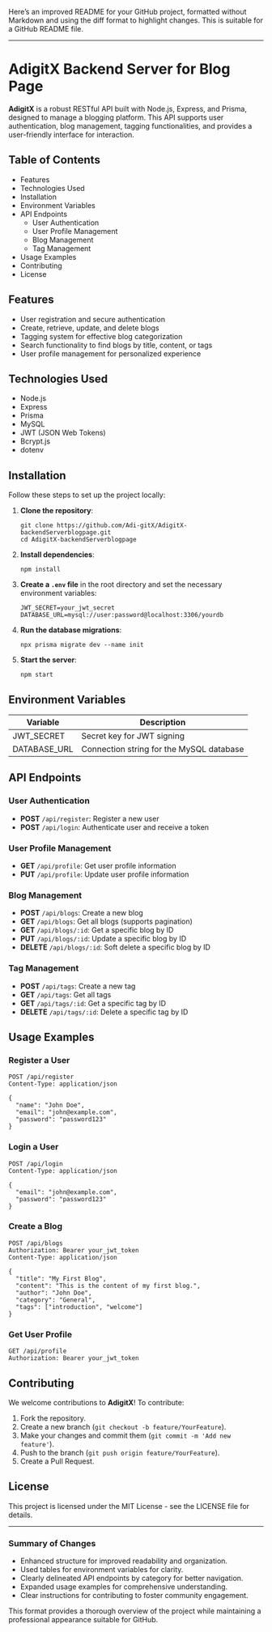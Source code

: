 Here’s an improved README for your GitHub project, formatted without Markdown and using the diff format to highlight changes. This is suitable for a GitHub README file. 

---

# AdigitX Backend Server for Blog Page

**AdigitX** is a robust RESTful API built with Node.js, Express, and Prisma, designed to manage a blogging platform. This API supports user authentication, blog management, tagging functionalities, and provides a user-friendly interface for interaction.

## Table of Contents

- Features
- Technologies Used
- Installation
- Environment Variables
- API Endpoints
  - User Authentication
  - User Profile Management
  - Blog Management
  - Tag Management
- Usage Examples
- Contributing
- License

## Features

- User registration and secure authentication
- Create, retrieve, update, and delete blogs
- Tagging system for effective blog categorization
- Search functionality to find blogs by title, content, or tags
- User profile management for personalized experience

## Technologies Used

- Node.js
- Express
- Prisma
- MySQL
- JWT (JSON Web Tokens)
- Bcrypt.js
- dotenv

## Installation

Follow these steps to set up the project locally:

1. **Clone the repository**:
   ```
   git clone https://github.com/Adi-gitX/AdigitX-backendServerblogpage.git
   cd AdigitX-backendServerblogpage
   ```

2. **Install dependencies**:
   ```
   npm install
   ```

3. **Create a `.env` file** in the root directory and set the necessary environment variables:
   ```
   JWT_SECRET=your_jwt_secret
   DATABASE_URL=mysql://user:password@localhost:3306/yourdb
   ```

4. **Run the database migrations**:
   ```
   npx prisma migrate dev --name init
   ```

5. **Start the server**:
   ```
   npm start
   ```

## Environment Variables

| Variable       | Description                             |
|----------------|-----------------------------------------|
| JWT_SECRET     | Secret key for JWT signing              |
| DATABASE_URL   | Connection string for the MySQL database|

## API Endpoints

### User Authentication

- **POST** `/api/register`: Register a new user
- **POST** `/api/login`: Authenticate user and receive a token

### User Profile Management

- **GET** `/api/profile`: Get user profile information
- **PUT** `/api/profile`: Update user profile information

### Blog Management

- **POST** `/api/blogs`: Create a new blog
- **GET** `/api/blogs`: Get all blogs (supports pagination)
- **GET** `/api/blogs/:id`: Get a specific blog by ID
- **PUT** `/api/blogs/:id`: Update a specific blog by ID
- **DELETE** `/api/blogs/:id`: Soft delete a specific blog by ID

### Tag Management

- **POST** `/api/tags`: Create a new tag
- **GET** `/api/tags`: Get all tags
- **GET** `/api/tags/:id`: Get a specific tag by ID
- **DELETE** `/api/tags/:id`: Delete a specific tag by ID

## Usage Examples

### Register a User

```http
POST /api/register
Content-Type: application/json

{
  "name": "John Doe",
  "email": "john@example.com",
  "password": "password123"
}
```

### Login a User

```http
POST /api/login
Content-Type: application/json

{
  "email": "john@example.com",
  "password": "password123"
}
```

### Create a Blog

```http
POST /api/blogs
Authorization: Bearer your_jwt_token
Content-Type: application/json

{
  "title": "My First Blog",
  "content": "This is the content of my first blog.",
  "author": "John Doe",
  "category": "General",
  "tags": ["introduction", "welcome"]
}
```

### Get User Profile

```http
GET /api/profile
Authorization: Bearer your_jwt_token
```

## Contributing

We welcome contributions to **AdigitX**! To contribute:

1. Fork the repository.
2. Create a new branch (`git checkout -b feature/YourFeature`).
3. Make your changes and commit them (`git commit -m 'Add new feature'`).
4. Push to the branch (`git push origin feature/YourFeature`).
5. Create a Pull Request.

## License

This project is licensed under the MIT License - see the LICENSE file for details.

---

### Summary of Changes
- Enhanced structure for improved readability and organization.
- Used tables for environment variables for clarity.
- Clearly delineated API endpoints by category for better navigation.
- Expanded usage examples for comprehensive understanding.
- Clear instructions for contributing to foster community engagement.

This format provides a thorough overview of the project while maintaining a professional appearance suitable for GitHub.
